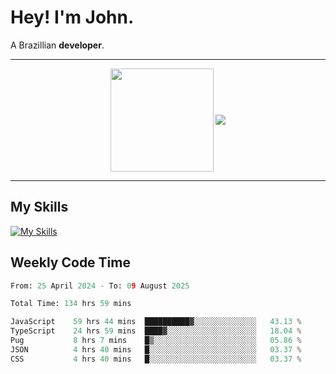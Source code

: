 # Hey! I'm John.

A Brazillian **developer**.

---

<p align="center">
  <img align="center" src="https://github-readme-stats.vercel.app/api?username=joaoiacillo&show_icons=true&locale=en" height="165" />
  <img align="center" src="https://github-readme-stats.vercel.app/api/top-langs/?username=anuraghazra&layout=compact" />
</p>

---

## My Skills

[![My Skills](https://skillicons.dev/icons?i=js,html,css,bootstrap,py,mysql,bash,linux,git,github,vscode,gamemakerstudio)](https://skillicons.dev)

## Weekly Code Time

<!--START_SECTION:waka-->

```python
From: 25 April 2024 - To: 09 August 2025

Total Time: 134 hrs 59 mins

JavaScript    59 hrs 44 mins  ██████████▓░░░░░░░░░░░░░░   43.13 %
TypeScript    24 hrs 59 mins  ████▓░░░░░░░░░░░░░░░░░░░░   18.04 %
Pug           8 hrs 7 mins    █▒░░░░░░░░░░░░░░░░░░░░░░░   05.86 %
JSON          4 hrs 40 mins   █░░░░░░░░░░░░░░░░░░░░░░░░   03.37 %
CSS           4 hrs 40 mins   █░░░░░░░░░░░░░░░░░░░░░░░░   03.37 %
```

<!--END_SECTION:waka-->
